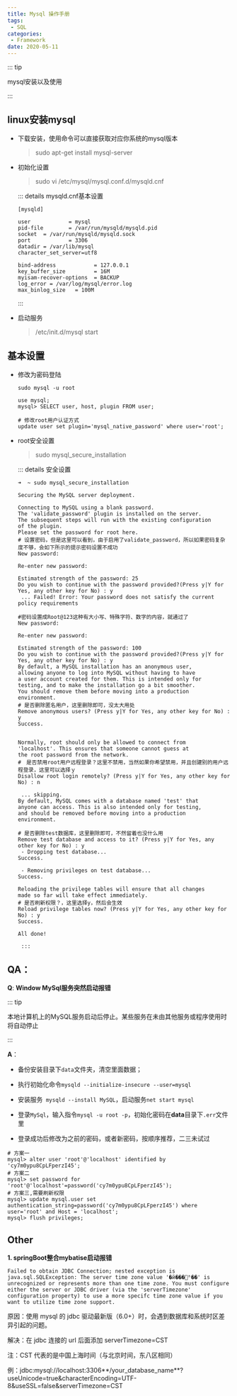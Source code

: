 ```yaml
---
title: Mysql 操作手册
tags:
 - SQL
categories:
 - Framework
date: 2020-05-11
---
```


::: tip

mysql安装以及使用

:::

<!-- more -->

## linux安装mysql

* 下载安装，使用命令可以直接获取对应你系统的mysql版本

  > sudo apt-get install mysql-server

* 初始化设置

  > sudo vi /etc/mysql/mysql.conf.d/mysqld.cnf

  ::: details mysqld.cnf基本设置
  
  ```properties
  [mysqld]
  
  user            = mysql
  pid-file        = /var/run/mysqld/mysqld.pid
  socket  = /var/run/mysqld/mysqld.sock
  port            = 3306
  datadir = /var/lib/mysql
  character_set_server=utf8
  
  bind-address            = 127.0.0.1
  key_buffer_size         = 16M
  myisam-recover-options  = BACKUP
  log_error = /var/log/mysql/error.log
  max_binlog_size   = 100M
  ```
  
  :::
  
 * 启动服务

   >  /etc/init.d/mysql start



## 基本设置

* 修改为密码登陆

  ```shell
  sudo mysql -u root
  
  use mysql;
  mysql> SELECT user, host, plugin FROM user;
  
  # 修改root用户认证方式
  update user set plugin='mysql_native_password' where user='root';
  ```
  
 * root安全设置

   > sudo mysql_secure_installation

   ::: details 安全设置

   ```shell
   ➜  ~ sudo mysql_secure_installation 
   
   Securing the MySQL server deployment.
   
   Connecting to MySQL using a blank password.
   The 'validate_password' plugin is installed on the server.
   The subsequent steps will run with the existing configuration
   of the plugin.
   Please set the password for root here.
   # 设置密码，但是这里可以看到，由于启用了validate_password，所以如果密码复杂度不够，会如下所示的提示密码设置不成功
   New password: 
   
   Re-enter new password: 
   
   Estimated strength of the password: 25 
   Do you wish to continue with the password provided?(Press y|Y for Yes, any other key for No) : y
    ... Failed! Error: Your password does not satisfy the current policy requirements
   
   #密码设置成Root@123这种有大小写、特殊字符、数字的内容，就通过了
   New password: 
   
   Re-enter new password: 
   
   Estimated strength of the password: 100 
   Do you wish to continue with the password provided?(Press y|Y for Yes, any other key for No) : y
   By default, a MySQL installation has an anonymous user,
   allowing anyone to log into MySQL without having to have
   a user account created for them. This is intended only for
   testing, and to make the installation go a bit smoother.
   You should remove them before moving into a production
   environment.
   # 是否删除匿名用户，这里删除即可，没太大用处
   Remove anonymous users? (Press y|Y for Yes, any other key for No) : y
   Success.
   
   
   Normally, root should only be allowed to connect from
   'localhost'. This ensures that someone cannot guess at
   the root password from the network.
   #　是否禁用root用户远程登录？这里不禁用，当然如果你希望禁用，并且创建别的用户远程登录，这里可以选择ｙ
   Disallow root login remotely? (Press y|Y for Yes, any other key for No) : n
   
    ... skipping.
   By default, MySQL comes with a database named 'test' that
   anyone can access. This is also intended only for testing,
   and should be removed before moving into a production
   environment.
   
   # 是否删除test数据库，这里删除即可，不然留着也没什么用
   Remove test database and access to it? (Press y|Y for Yes, any other key for No) : y
    - Dropping test database...
   Success.
   
    - Removing privileges on test database...
   Success.
   
   Reloading the privilege tables will ensure that all changes
   made so far will take effect immediately.
   # 是否刷新权限？，这里选择y，然后会生效
   Reload privilege tables now? (Press y|Y for Yes, any other key for No) : y
   Success.
   
   All done! 
   ```

		:::




## QA：

**Q**: **Window MySql服务突然启动报错**

::: tip

本地计算机上的MySQL服务启动后停止。某些服务在未由其他服务或程序使用时将自动停止

:::

**A**：

* 备份安装目录下`data`文件夹，清空里面数据；

* 执行初始化命令`mysqld --initialize-insecure --user=mysql`
* 安装服务` mysqld --install MySQL`，启动服务`net start mysql`
* 登录`MySql`，输入指令`mysql -u root -p`，初始化密码在**data**目录下`.err`文件里
* 登录成功后修改为之前的密码，或者新密码，按顺序推荐，二三未试过

```mysql
# 方案一
mysql> alter user 'root'@'localhost' identified by 'cy7m0ypu8CpLFperzI45';
# 方案二
mysql> set password for 'root'@'localhost'=password('cy7m0ypu8CpLFperzI45');
# 方案三,需要刷新权限
mysql> update mysql.user set authentication_string=password('cy7m0ypu8CpLFperzI45') where user='root' and Host = 'localhost';
mysql> flush privileges;
```

## Other

**1.  springBoot整合mybatise启动报错**

```shell
Failed to obtain JDBC Connection; nested exception is java.sql.SQLException: The server time zone value '�й���׼ʱ��' is unrecognized or represents more than one time zone. You must configure either the server or JDBC driver (via the 'serverTimezone' configuration property) to use a more specifc time zone value if you want to utilize time zone support.
```

原因：使用 mysql 的 jdbc 驱动最新版（6.0+）时，会遇到数据库和系统时区差异引起的问题。

解决：在 jdbc 连接的 url 后面添加 serverTimezone=CST

注：CST 代表的是中国上海时间（与北京时间，东八区相同）

例：jdbc:mysql://localhost:3306**/your_database_name**?useUnicode=true&characterEncoding=UTF-8&useSSL=false&serverTimezone=CST
